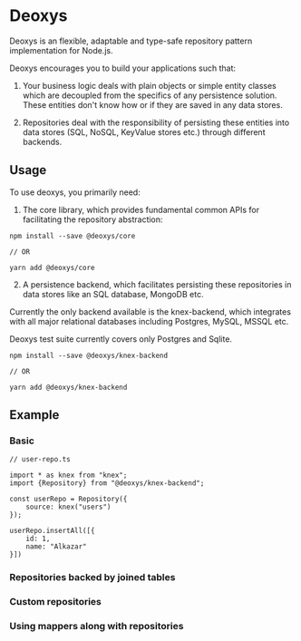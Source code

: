 # Deoxys

Deoxys is an flexible, adaptable and type-safe repository pattern implementation for Node.js.

Deoxys encourages you to build your applications such that:

1. Your business logic deals with plain objects or simple entity classes which are decoupled from the specifics of any persistence solution. These entities don't know how or if they are saved in any data stores.

2. Repositories deal with the responsibility of persisting these entities into data stores (SQL, NoSQL, KeyValue stores etc.) through different backends.

## Usage

To use deoxys, you primarily need:

1. The core library, which provides fundamental common APIs for facilitating the repository abstraction:

```
npm install --save @deoxys/core

// OR

yarn add @deoxys/core
```

2. A persistence backend, which facilitates persisting these repositories in data stores like an SQL database, MongoDB etc.

Currently the only backend available is the knex-backend, which integrates with all major relational databases including Postgres, MySQL, MSSQL etc.

Deoxys test suite currently covers only Postgres and Sqlite.

```
npm install --save @deoxys/knex-backend

// OR

yarn add @deoxys/knex-backend
```

## Example

### Basic

```
// user-repo.ts

import * as knex from "knex";
import {Repository} from "@deoxys/knex-backend";

const userRepo = Repository({
    source: knex("users")
});

userRepo.insertAll([{
    id: 1,
    name: "Alkazar"
}])
```

### Repositories backed by joined tables

### Custom repositories

### Using mappers along with repositories

